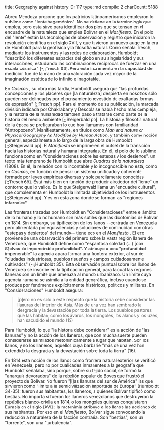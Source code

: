 title:          Geography against history
ID:             117
type:           md
compile:        2
charCount:      5188


Abreu Mendoza propone que los patricios latinoamericanos emplearon lo sublime como "lente hegemónico". No se detiene en la terminología que emplea, pero esta sirve para identificar dos plos que se tensan en el encuadre de la naturaleza que emplea Bolívar en el *Manifiesto*. En el polo del "lente" están las tecnologías de observación y registro que iniciaron la revolución científica en el siglo XVII, y que tuvieron un nuevo auge en la era de Humboldt para la geofísica y la filosofía natural. Como señala Tresch, mediante los instrumentos y las redes de colaboración, Humboldt "describió los diferentes espacios del globo en su singularidad  y sus interacciones, estudiando las combinaciones recíprocas de fuerzas en una escala cósmica" [-;;Tresch 63]. Pero este incremento en la capacidad de medición fue de la mano de una valoración cada vez mayor de la imaginación estética de lo infinito e inagotable. 

En *Cosmos* <!--año-->, su obra más tardía, Humboldt  asegura que "las profundas concepciones y los placeres que [la naturaleza] despierta en nosotros sólo pueden ser delineados por el pensamiento revestido de exaltadas formas de expresión" [;;Tresch pp]. Para el momento de su publicación, la marcada división indicada por Chakrabarty y Descola se había hecho más compleja, y la historia de la humanidad también pasó a tratarse como parte de la historia del medio ambiente [;;Steigerbald pp]. La historia y filosofía natural de la época se prefiguraban lo que hoy llamamos con familiaridad "Antropoceno". Manifiestamente, en títulos como *Man and nature or Physical Geography As Modified by Human Action*, y también como noción general, especialmente a lo largo de la larga obra de Humboldt [;;Steigerwald pp].  El *Manifiesto* se imprime en el outset de la transición hacia las historias natural y humana integradas. En él, el polo de lo sublime funciona como en "Consideraciones sobre las estepas y los desiertos", un texto más temprano de Humboldt que abre *Cuadros de la naturaleza* (1808). En él, la relación con lo incontable y lo incognoscible no está, como en *Cosmos*, en función de pensar un sistema unificado y coherente formado por leyes empíricas diversas y solo parcilamente conocidas [;;Tresch 69]. Está más bien en función de producir alrededor del "lente" un contorno que lo valide. Es lo que  Steigerwald llama un "encuadre cultural", que complementa en Humboldt la limitada objetividad de los instrumentos [;;Steigerwald pp]. Y es en esta zona donde se forman las "regiones infernales".

Las fronteras trazadas por Humboldt en "Consideraciones" entre el ámbito de lo humano y lo no humano son más sutiles que las dicotomías de Bolívar en 1814. Sin embargo, su tipificación de los llanos --centrada en Venezuela pero alimentada por equivalencias y soluciones de continuidad con otras "estepas y desiertos" del mundo-- tiene eco en el *Manifiesto* . El eco proviene de una observación del primero sobre la vasta región llanera de Venezuela, que Humboldt define como "espantosa soledad (...) [con S]elvas de impenetrable profundidad".  Y atribuye a esta "profundidad impenerable" la agencia apara formar una frontera exterior, al sur de  "ciudades industriosas, pueblos risueños y campos cuidadosamente cultivados" (-;;Humboldt 35). Esta observación puntual sobre los llanos de Venezuela se inscribe en la tipificación general, para la cual las regiones llaneras son un límite que amenaza al mundo urbanizado. Un límite cuya agencia humana se asimila a la entidad geográfica, incluso cuando se produce por fenómenos explícitamente históricos, políticos y militares. En "Consideraciones" Humboldt asegura: 
 
>[p]ero no es sólo a este respecto que la historia debe considerar las llanuras del interior de Asia. Más de una vez han sembrado la desgracia y la devastación por toda la tierra. Los pueblos pastores que las habitan, como los ávaros, los mongoles, los alanos y los uzes, han sacudido el mundo (15)

Para Humboldt, lo que "la historia debe considerar" es la acción de "las llanuras" y no la acción de los llaneros, que con mucha suerte pueden considerarse asimilados metonímicamente a lugar que habitan. Son los llanos, y no los llaneros, aquellos cuya barbarie "más de una vez han extendido la desgracia y la devastación sobre toda la tierra" (16). 

En 1814 esta noción de los llanos como frontera natural exterior se verificó en Venezuela, pero no por cualidades inmanentes a la geografía que Humboldt señalaba, sino porque, sobre su tejido social, se formó la "anarquía devoradora" de la rebelión popular de Boves que frustró el proyecto de Bolívar. No fueron "[l]as llanuras del sur de América" las que sirvieron como "límite a la semicivilización importada de Europa" (Humboldt 34-35): fueron sus habitantes, los llaneros, a quienes Bolívar tipificó como bestias.  No importa si fueron los llaneros venezolanos que destruyeron la república blanco-criolla en 1814, o los mongoles quienes conquistaron Eurasia en el siglo [XVI] : la metonimia  atribuye a los llanos las acciones de sus habitantes. Por eso en el *Manifiesto*, Bolívar sigue convocando la reducción a naturaleza de la facción contraria. Son "bestias", son un "torrente", son una "turbulencia".